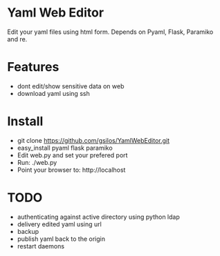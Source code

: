 # Yaml Web Editor

Edit your yaml files using html form. Depends on Pyaml, Flask, Paramiko and re.

# Features

- dont edit/show sensitive data on web
- download yaml using ssh

# Install

- git clone https://github.com/gsilos/YamlWebEditor.git
- easy_install pyaml flask paramiko
- Edit web.py and set your prefered port
- Run: ./web.py
- Point your browser to: http://localhost

# TODO

- authenticating against active directory using python ldap
- delivery edited yaml using url
- backup
- publish yaml back to the origin
- restart daemons

